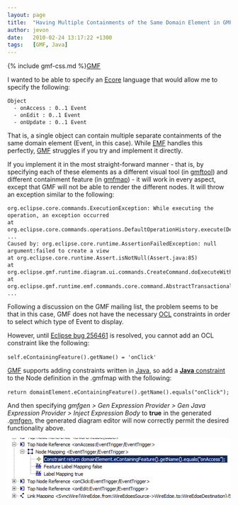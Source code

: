```yaml
---
layout: page
title:  "Having Multiple Containments of the Same Domain Element in GMF"
author: jevon
date:   2010-02-24 13:17:22 +1300
tags:   [GMF, Java]
---
```


{% include gmf-css.md %}[GMF](gmf.md)

I wanted to be able to specify an [Ecore](ecore.md) language that would allow me to specify the following:

```
Object
  - onAccess : 0..1 Event
  - onEdit : 0..1 Event
  - onUpdate : 0..1 Event
```

That is, a single object can contain multiple separate containments of the same domain element (Event, in this case). While [EMF](emf.md) handles this perfectly, [GMF](gmf.md) struggles if you try and implement it directly.

If you implement it in the most straight-forward manner - that is, by specifying each of these elements as a different visual tool (in [gmftool](gmftool.md)) and different containment feature (in [gmfmap](gmfmap.md)) - it will work in every aspect, except that GMF will not be able to render the different nodes. It will throw an exception similar to the following:

```
org.eclipse.core.commands.ExecutionException: While executing the operation, an exception occurred
at org.eclipse.core.commands.operations.DefaultOperationHistory.execute(DefaultOperationHistory.java:519)
...
Caused by: org.eclipse.core.runtime.AssertionFailedException: null argument:failed to create a view
at org.eclipse.core.runtime.Assert.isNotNull(Assert.java:85)
at org.eclipse.gmf.runtime.diagram.ui.commands.CreateCommand.doExecuteWithResult(CreateCommand.java:99)
at org.eclipse.gmf.runtime.emf.commands.core.command.AbstractTransactionalCommand.doExecute(AbstractTransactionalCommand.java:247)
...
```

Following a discussion on the GMF mailing list, the problem seems to be that in this case, GMF does not have the necessary [OCL](ocl.md) constraints in order to select which type of Event to display. 

However, until <a href="https://bugs.eclipse.org/bugs/show_bug.cgi?id=256461">Eclipse bug 256461</a> is resolved, you cannot add an OCL constraint like the following:

`self.eContainingFeature().getName() = 'onClick'`

[GMF](gmf.md) supports adding constraints written in [Java](java.md), so add a <a href="http://wiki.eclipse.org/GMF_Constraints#Java">**Java** constraint</a> to the Node definition in the .gmfmap with the following:

`return domainElement.eContainingFeature().getName().equals("onClick");`

And then specifying _gmfgen > Gen Expression Provider > Gen Java Expression Provider > Inject Expression Body_ to **true** in the generated .[gmfgen](gmfgen.md), the generated diagram editor will now correctly permit the desired functionality above.

<img src="/img/gmf/java-containment.png" class="gmf-left">
